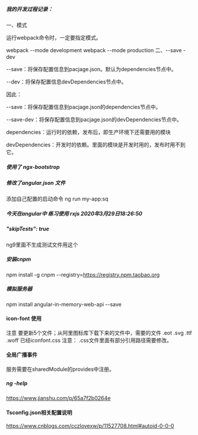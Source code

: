 ##### 我的开发过程记录：
一、模式

运行webpack命令时，一定要指定模式。

webpack --mode development
webpack --mode production
二、--save -dev

--save：将保存配置信息到pacjage.json。默认为dependencies节点中。

--dev：将保存配置信息devDependencies节点中。

因此：

--save：将保存配置信息到pacjage.json的dependencies节点中。

--save-dev：将保存配置信息到pacjage.json的devDependencies节点中。

dependencies：运行时的依赖，发布后，即生产环境下还需要用的模块

devDependencies：开发时的依赖。里面的模块是开发时用的，发布时用不到它。
##### 使用了 ngx-bootstrop

##### 修改了angular.json 文件 
添加自己配置的启动命令 ng run my-app:sq

##### 今天在angular中 练习使用 rxjs 2020年3月29日18:26:50

##### "skipTests": true 

ng9里面不生成测试文件用这个

##### 安装cnpm

npm install -g cnpm --registry=https://registry.npm.taobao.org

##### 模拟服务器
npm install angular-in-memory-web-api --save

#### icon-font 使用
注意 要更新5个文件；从阿里图标库下载下来的文件中，需要的文件 .eot .svg .ttf .woff 已经iconfont.css 注意： .css文件里面有部分引用路径需要修改。

#### 全局广播事件
服务需要在sharedModule的provides中注册。

##### ng -help
https://www.jianshu.com/p/65a7f2b0264e

#### Tsconfig.json相关配置说明
https://www.cnblogs.com/cczlovexw/p/11527708.html#autoid-0-0-0
